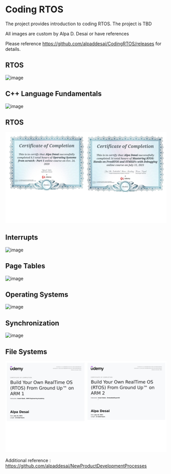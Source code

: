 # Coding RTOS

The project provides introduction to coding RTOS. The project is TBD

All images are custom by Alpa D. Desai or have references

Please reference https://github.com/alpaddesai/CodingRTOS/releases  for details.

## RTOS 
![image](RTOS.png)

## C++ Language Fundamentals
![image](CplusplusDVCertificate.jpg)

## RTOS
![image](RTOS.jpg)

## Interrupts
![image](RTOSImage.jpg)

## Page Tables
![image](PageTables.jpg)

## Operating Systems
![image](OperatingSystem.jpg)

## Synchronization
![image](Synchronization.jpg)

## File Systems
![image](certification.jpg)

Additional reference : https://github.com/alpaddesai/NewProductDevelopmentProcesses

